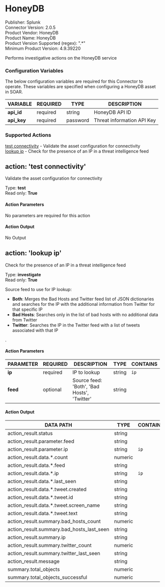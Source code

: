 [comment]: # "Auto-generated SOAR connector documentation"
# HoneyDB

Publisher: Splunk  
Connector Version: 2\.0\.5  
Product Vendor: HoneyDB  
Product Name: HoneyDB  
Product Version Supported (regex): "\.\*"  
Minimum Product Version: 4\.9\.39220  

Performs investigative actions on the HoneyDB service

### Configuration Variables
The below configuration variables are required for this Connector to operate.  These variables are specified when configuring a HoneyDB asset in SOAR.

VARIABLE | REQUIRED | TYPE | DESCRIPTION
-------- | -------- | ---- | -----------
**api\_id** |  required  | string | HoneyDB API ID
**api\_key** |  required  | password | Threat information API Key

### Supported Actions  
[test connectivity](#action-test-connectivity) - Validate the asset configuration for connectivity  
[lookup ip](#action-lookup-ip) - Check for the presence of an IP in a threat intelligence feed  

## action: 'test connectivity'
Validate the asset configuration for connectivity

Type: **test**  
Read only: **True**

#### Action Parameters
No parameters are required for this action

#### Action Output
No Output  

## action: 'lookup ip'
Check for the presence of an IP in a threat intelligence feed

Type: **investigate**  
Read only: **True**

Source feed to use for IP lookup\:<ul><li><b>Both</b>\: Merges the Bad Hosts and Twitter feed list of JSON dictionaries and searches for the IP with the additional information from Twitter for that specific IP</li><li><b>Bad Hosts</b>\: Searches only in the list of bad hosts with no additional data from Twitter</li><li><b>Twitter</b>\: Searches the IP in the Twitter feed with a list of tweets associated with that IP</li></ul>\.

#### Action Parameters
PARAMETER | REQUIRED | DESCRIPTION | TYPE | CONTAINS
--------- | -------- | ----------- | ---- | --------
**ip** |  required  | IP to lookup | string |  `ip` 
**feed** |  optional  | Source feed\: 'Both', 'Bad Hosts', 'Twitter' | string | 

#### Action Output
DATA PATH | TYPE | CONTAINS
--------- | ---- | --------
action\_result\.status | string | 
action\_result\.parameter\.feed | string | 
action\_result\.parameter\.ip | string |  `ip` 
action\_result\.data\.\*\.count | numeric | 
action\_result\.data\.\*\.feed | string | 
action\_result\.data\.\*\.ip | string |  `ip` 
action\_result\.data\.\*\.last\_seen | string | 
action\_result\.data\.\*\.tweet\.created | string | 
action\_result\.data\.\*\.tweet\.id | string | 
action\_result\.data\.\*\.tweet\.screen\_name | string | 
action\_result\.data\.\*\.tweet\.text | string | 
action\_result\.summary\.bad\_hosts\_count | numeric | 
action\_result\.summary\.bad\_hosts\_last\_seen | string | 
action\_result\.summary\.ip | string | 
action\_result\.summary\.twitter\_count | numeric | 
action\_result\.summary\.twitter\_last\_seen | string | 
action\_result\.message | string | 
summary\.total\_objects | numeric | 
summary\.total\_objects\_successful | numeric | 